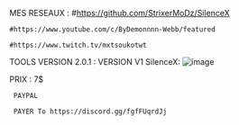 MES RESEAUX :
	#https://github.com/StrixerMoDz/SilenceX
	
	#https://www.youtube.com/c/ByDemonnnn-Webb/featured
	
	#https://www.twitch.tv/mxtsoukotwt


TOOLS VERSION 2.0.1 : 
	VERSION V1 
SilenceX:
	![image](https://user-images.githubusercontent.com/99751673/172654467-05cce3e2-7012-4bf2-8858-7bcae5aa3513.png)


PRIX :
     7$
     
     PAYPAL
     
     PAYER To https://discord.gg/fgfFUqrdJj
